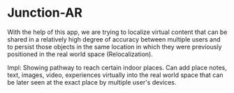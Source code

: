 # Junction-AR

With the help of this app, we are trying to localize virtual content that can be shared in a relatively high degree of accuracy between multiple users and to persist those objects in the same location in which they were previously positioned in the real world space (Relocalization).
 
Impl: Showing pathway to reach certain indoor places. Can add place notes, text, images, video, experiences virtually into the real world space that can be later seen at the exact place by multiple user's devices.